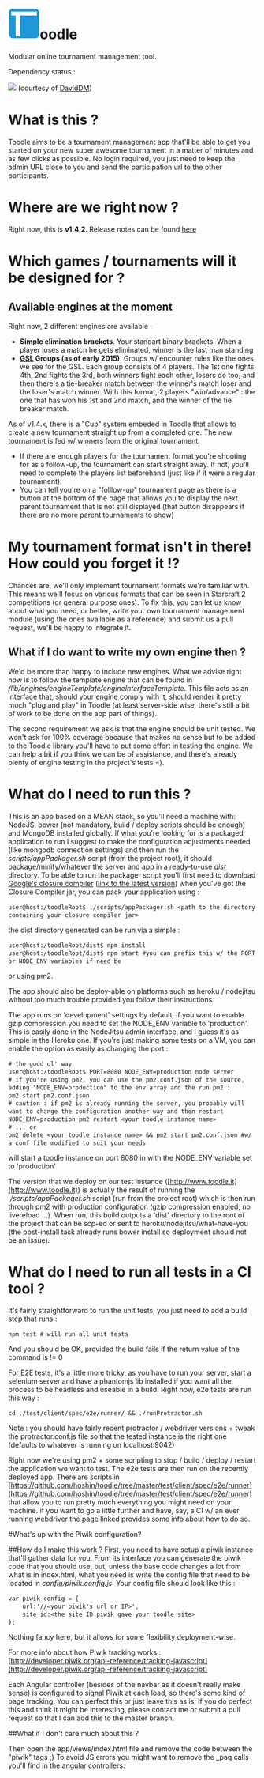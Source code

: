 <img src="https://github.com/ToodleTM/toodle/blob/master/app/images/toodle_simple.png"/>oodle
======

Modular online tournament management tool.

Dependency status :

<a href="https://david-dm.org/toodletm/toodle"><img src="https://david-dm.org/ToodleTM/toodle.png"/></a> (courtesy of [DavidDM](https://david-dm.org))

# What is this ?
Toodle aims to be a tournament management app that'll be able to get you started on your new super awesome tournament in a matter of minutes and as few clicks as possible.
No login required, you just need to keep the admin URL close to you and send the participation url to the other participants.

# Where are we right now ?
Right now, this is **v1.4.2**. Release notes can be found [here](https://www.toodle.it/whats-new)

# Which games / tournaments will it be designed for ?

## Available engines at the moment
Right now, 2 different engines are available :

* **Simple elimination brackets**. Your standart binary brackets. When a player loses a match he gets eliminated, winner is the last man standing
* **<a href="http://wiki.teamliquid.net/starcraft2/GOMTV_Global_StarCraft_II_League">GSL</a> Groups (as of early 2015)**. Groups w/ encounter rules like the ones we see for the GSL. Each group consists of 4 players.
The 1st one fights 4th, 2nd fights the 3rd, both winners fight each other, losers do too, and then there's a tie-breaker match between the winner's match loser and the loser's match winner. With this format, 2 players "win/advance" : the one that has won his 1st and 2nd match, and the winner of the tie breaker match.

As of v1.4.x, there is a "Cup" system embeded in Toodle that allows to create a new tournament straight up from a completed one. The new tournament is fed w/ winners from the original tournament.
* If there are enough players for the tournament format you're shooting for as a follow-up, the tournament can start straight away. If not, you'll need to complete the players list beforehand (just like if it were a regular tournament).
* You can tell you're on a "folllow-up" tournament page as there is a button at the bottom of the page that allows you to display the next parent tournament that is not still displayed (that button disappears if there are no more parent tournaments to show)

# My tournament format isn't in there! How could you forget it !?
Chances are, we'll only implement tournament formats we're familiar with. This means we'll focus on various formats that can be seen in Starcraft 2 competitions (or general purpose ones). To fix this, you can let us know about what you need, or better, write your own tournament management module (using the ones available as a reference) and submit us a pull request, we'll be happy to integrate it.

## What if I do want to write my own engine then ?
We'd be more than happy to include new engines. What we advise right now is to follow the template engine that can be found in _/lib/engines/engineTemplate/engineInterfaceTemplate_. This file acts as an interface that, should your engine comply with it, should render it pretty much "plug and play" in Toodle (at least server-side wise, there's still a bit of work to be done on the app part of things).

The second requirement we ask is that the engine should be unit tested. We won't ask for 100% coverage because that makes no sense but to be added to the Toodle library you'll have to put some effort in testing the engine. We can help a bit if you think we can be of assistance, and there's already plenty of engine testing in the project's tests =).

# What do I need to run this ?
This is an app based on a MEAN stack, so you'll need a machine with: NodeJS, bower (not mandatory, build / deploy scripts should be enough) and MongoDB installed globally.
If what you're looking for is a packaged application to run I suggest to make the configuration adjustments needed (like mongodb connection settings) and then run the _scripts/appPackager.sh_ script (from the project root), it should package/minify/whatever the server and app in a ready-to-use _dist_ directory.
To be able to run the packager script you'll first need to download [Google's closure compiler](https://developers.google.com/closure/compiler/) ([link to the latest version](http://dl.google.com/closure-compiler/compiler-latest.zip)) when you've got the Closure Compiler jar, you can pack your application using :

    user@host:/toodleRoot$ ./scripts/appPackager.sh <path to the directory containing your closure compiler jar>

the dist directory generated can be run via a simple :

    user@host:/toodleRoot/dist$ npm install
    user@host:/toodleRoot/dist$ npm start #you can prefix this w/ the PORT or NODE_ENV variables if need be

or using pm2.

The app should also be deploy-able on platforms such as heroku / nodejitsu without too much trouble provided you follow their instructions.

The app runs on 'development' settings by default, if you want to enable gzip compression you need to set the NODE_ENV variable to 'production'. This is easily done in the NodeJitsu admin interface, and I guess it's as simple in the Heroku one. If you're just making some tests on a VM, you can enable the option as easily as changing the port :

    # the good ol' way
    user@host:/toodleRoot$ PORT=8080 NODE_ENV=production node server
    # if you're using pm2, you can use the pm2.conf.json of the source, adding "NODE_ENV=production" to the env array and the run pm2 :
    pm2 start pm2.conf.json
    # caution : if pm2 is already running the server, you probably will want to change the configuration another way and then restart
    NODE_ENV=production pm2 restart <your toodle instance name>
    # ... or
    pm2 delete <your toodle instance name> && pm2 start pm2.conf.json #w/ a conf file modified to suit your needs

will start a toodle instance on port 8080 in with the NODE_ENV variable set to 'production'

The version that we deploy on our test instance ([http://www.toodle.it](http://www.toodle.it)) is actually the result of running the _./scripts/appPackager.sh_ script (run from the project root) which is then run through pm2 with production configuration (gzip compression enabled, no livereload ...). When run, this build outputs a 'dist' directory to the root of the project that can be scp-ed or sent to heroku/nodejitsu/what-have-you (the post-install task already runs bower install so deployment should not be an issue).
# What do I need to run all tests in a CI tool ?
It's fairly straightforward to run the unit tests, you just need to add a build step that runs :

    npm test # will run all unit tests

And you should be OK, provided the build fails if the return value of the command is != 0

For E2E tests, it's a little more tricky, as you have to run your server, start a selenium server and have a phantomjs lib installed if you want all the process to be headless and useable in a build.
Right now, e2e tests are run this way :

    cd ./test/client/spec/e2e/runner/ && ./runProtractor.sh
    
Note : you should have fairly recent protractor / webdriver versions + tweak the protractor.conf.js file so that the tested instance is the right one (defaults to whatever is running on localhost:9042)

Right now we're using pm2 + some scripting to stop / build / deploy / restart the application we want to test. The e2e tests are then run on the recently deployed app. There are scripts in [https://github.com/hoshin/toodle/tree/master/test/client/spec/e2e/runner](https://github.com/hoshin/toodle/tree/master/test/client/spec/e2e/runner) that allow you to run pretty much everything you might need on your machine. if you want to go a little further and have, say, a CI w/ an ever running webdriver the page linked provides some info about how to do so.

#What's up with the Piwik configuration?

##How do I make this work ?
First, you need to have setup a piwik instance that'll gather data for you. From its interface you can generate the piwik code that you should use, but, unless the base code changes a lot from what is in index.html, what you need is write the config file that need to be located in _config/piwik.config.js_.
Your config file should look like this :

    var piwik_config = {
        url:'//<your piwik's url or IP>',
        site_id:<the site ID piwik gave your toodle site>
    };

Nothing fancy here, but it allows for some flexibility deployment-wise.

For more info about how Piwik tracking works : [http://developer.piwik.org/api-reference/tracking-javascript](http://developer.piwik.org/api-reference/tracking-javascript)

Each Angular controller (besides of the navbar as it doesn't really make sense) is configured to signal Piwik at each load, so there's some kind of page tracking. You can perfect this or just leave this as is. If you do perfect this and think it might be interesting, please contact me or submit a pull request so that I can add this to the master branch.

##What if I don't care much about this ?

Then open the app/views/index.html file and remove the code between the "piwik" tags ;) To avoid JS errors you might want to remove the _paq calls you'll find in the angular controllers.